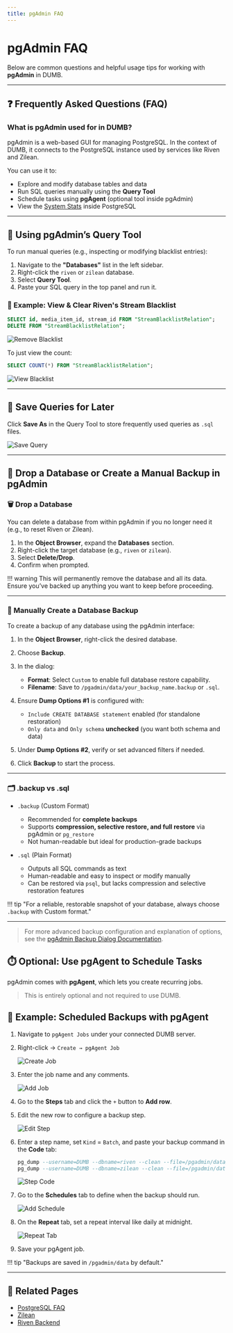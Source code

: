 ```yaml
---
title: pgAdmin FAQ
---
```


# pgAdmin FAQ

Below are common questions and helpful usage tips for working with **pgAdmin** in DUMB.

---

## ❓ Frequently Asked Questions (FAQ)

### What is pgAdmin used for in DUMB?

pgAdmin is a web-based GUI for managing PostgreSQL. In the context of DUMB, it connects to the PostgreSQL instance used by services like Riven and Zilean.

You can use it to:

- Explore and modify database tables and data
- Run SQL queries manually using the **Query Tool**
- Schedule tasks using **pgAgent** (optional tool inside pgAdmin)
- View the [System Stats](../services/optional/pgadmin.md#-system_stats) inside PostgreSQL
---

## 🧪 Using pgAdmin’s Query Tool

To run manual queries (e.g., inspecting or modifying blacklist entries):

1. Navigate to the **"Databases"** list in the left sidebar.
2. Right-click the `riven` or `zilean` database.
3. Select **Query Tool**.
4. Paste your SQL query in the top panel and run it.

### 🔄 Example: View & Clear Riven's Stream Blacklist

```sql
SELECT id, media_item_id, stream_id FROM "StreamBlacklistRelation";
DELETE FROM "StreamBlacklistRelation";
```

![Remove Blacklist](../assets/images/pgadmin/pgadmin-remove-blacklist.PNG)

To just view the count:

```sql
SELECT COUNT(*) FROM "StreamBlacklistRelation";
```

![View Blacklist](../assets/images/pgadmin/pgadmin-view-blacklist.PNG)

---


## 💾 Save Queries for Later

Click **Save As** in the Query Tool to store frequently used queries as `.sql` files.

![Save Query](../assets/images/pgadmin/pgadmin-query-save-as.PNG)

---

## 🧹 Drop a Database or Create a Manual Backup in pgAdmin

### 🗑️ Drop a Database

You can delete a database from within pgAdmin if you no longer need it (e.g., to reset Riven or Zilean).

1. In the **Object Browser**, expand the **Databases** section.
2. Right-click the target database (e.g., `riven` or `zilean`).
3. Select **Delete/Drop**.
4. Confirm when prompted.

!!! warning 
    This will permanently remove the database and all its data.  
    Ensure you’ve backed up anything you want to keep before proceeding.

---

### 💾 Manually Create a Database Backup

To create a backup of any database using the pgAdmin interface:

1. In the **Object Browser**, right-click the desired database.
2. Choose **Backup**.
3. In the dialog:

    - **Format**: Select `Custom` to enable full database restore capability.
    - **Filename**: Save to `/pgadmin/data/your_backup_name.backup` or `.sql`.

4. Ensure **Dump Options #1** is configured with:

    - `Include CREATE DATABASE statement` enabled (for standalone restoration)
    - `Only data` and `Only schema` **unchecked** (you want both schema and data)

5. Under **Dump Options #2**, verify or set advanced filters if needed.

6. Click **Backup** to start the process.

---

### 🗂️ .backup vs .sql

- `.backup` (Custom Format)

    - Recommended for **complete backups**
    - Supports **compression, selective restore, and full restore** via pgAdmin or `pg_restore`
    - Not human-readable but ideal for production-grade backups

- `.sql` (Plain Format)

    - Outputs all SQL commands as text
    - Human-readable and easy to inspect or modify manually
    - Can be restored via `psql`, but lacks compression and selective restoration features

!!! tip  "For a reliable, restorable snapshot of your database, always choose `.backup` with Custom format."

---

> For more advanced backup configuration and explanation of options, see the [pgAdmin Backup Dialog Documentation](https://www.pgadmin.org/docs/pgadmin4/latest/backup_dialog.html).


## ⏱️ Optional: Use pgAgent to Schedule Tasks

pgAdmin comes with **pgAgent**, which lets you create recurring jobs.

> This is entirely optional and not required to use DUMB.

## 💾 Example: Scheduled Backups with pgAgent

1. Navigate to `pgAgent Jobs` under your connected DUMB server.
2. Right-click → `Create → pgAgent Job`

    ![Create Job](../assets/images/pgadmin/pgadmin-create-job.png)

3. Enter the job name and any comments.

    ![Add Job](../assets/images/pgadmin/pgadmin-add-job.png)

4. Go to the **Steps** tab and click the `+` button to **Add row**.
5. Edit the new row to configure a backup step.

    ![Edit Step](../assets/images/pgadmin/pgadmin-edit-step.png)

6. Enter a step name, set `Kind` = `Batch`, and paste your backup command in the **Code** tab:

    ```sql
    pg_dump --username=DUMB --dbname=riven --clean --file=/pgadmin/data/riven_backup-`date +%Y-%m-%d-%H-%M-%S`.sql
    pg_dump --username=DUMB --dbname=zilean --clean --file=/pgadmin/data/zilean_backup-`date +%Y-%m-%d-%H-%M-%S`.sql
    ```

    ![Step Code](../assets/images/pgadmin/pgadmin-backup-step-code.png)

7. Go to the **Schedules** tab to define when the backup should run.

    ![Add Schedule](../assets/images/pgadmin/pgadmin-schedule-add.png)

8. On the **Repeat** tab, set a repeat interval like daily at midnight.

    ![Repeat Tab](../assets/images/pgadmin/pgadmin-schedule-repeat.png)

9. Save your pgAgent job.

!!! tip "Backups are saved in `/pgadmin/data` by default."

---

## 📎 Related Pages

- [PostgreSQL FAQ](postgres.md)
- [Zilean](../services/optional/zilean.md)
- [Riven Backend](../services/core/riven-backend.md)
